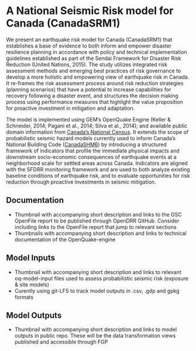 # A National Seismic Risk model for Canada (CanadaSRM1)

We present an earthquake risk model for Canada (CanadaSRM1) that establishes a base of evidence to both inform and empower disaster resilience planning in accordance with policy and technical implementation guidelines established as part of the Sendai Framework for Disaster Risk Reduction (United Nations, 2015). The study utilizes integrated risk assessment methods and emerging best practices of risk governance to develop a more holistic and empowering view of earthquake risk in Canada. It re-frames the risk assessment process around risk reduction strategies (planning scenarios) that have a potential to increase capabilities for recovery following a disaster event, and structures the decision making process using performance measures that highlight the value proposition for proactive investment in mitigation and adaptation.

The model is implemented using GEM’s OpenQuake Engine (Keller & Schneider, 2014; Pagani et al., 2014; Silva et al., 2014); and available public domain information from [Canada’s National Census](https://www12.statcan.gc.ca/). It extends the scope of probabilistic seismic hazard models currently used to inform Canada’s National Building Code ([CanadaSHM6](https://github.com/OpenDRR/CanadaSHM6)) by introducing a structured framework of indicators that profile the immediate physical impacts and downstream socio-economic consequences of earthquake events at a neighborhood scale for settled areas across Canada. Indicators are aligned with the SFDRR monitoring framework and are used to both analyze existing baseline conditions of earthquake risk, and to evaluate opportunities for risk reduction through proactive investments in seismic mitigation.

## Documentation
* Thumbnail with accompanying short description and links to the GSC OpenFile report to be published through OpenDRR GitHub. Consider including links to the OpenFile report that jump to relevant sections
* Thumbnails with accompanying short description and links to technical documentation of the OpenQuake-engine

## Model Inputs
* Thumbnail with accompanying short description and links to relevant oq-model-input files used to assess probabilistic seismic risk (exposure & site models)
* Curently using git-LFS to track model outputs in .csv, .gdp and gpkg formats

## Model Outputs
* Thumbnail with accompanying short description and links to model outputs in public repo.  These will be the data transformation views published and accessible through FGP
